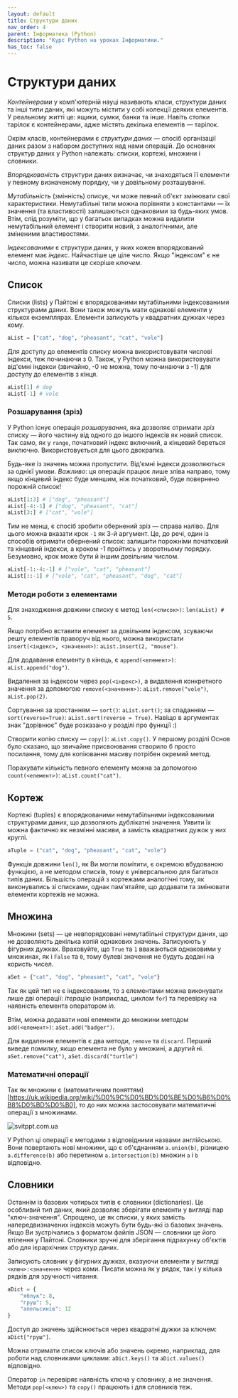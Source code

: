 ```yaml
---
layout: default
title: Структури даних
nav_order: 4
parent: Інформатика (Python)
description: "Курс Python на уроках Інформатики."
has_toc: false
---
```


# Структури даних

_Контейнерами_ у комп'ютерній науці називають класи, структури даних та інші типи даних, які можуть містити у собі колекції деяких елементів. У реальному житті це: ящики, сумки, банки та інше. Навіть стопки тарілок є контейнерами, адже містять декілька елементів — тарілок.

Окрім класів, контейнерами є _структури даних_ — спосіб організації даних разом з набором доступних над нами операцій. До основних структур даних у Python належать: списки, кортежі, множини і словники.

_Впорядкованість_ структури даних визначає, чи знаходяться її елементи у певному визначеному порядку, чи у довільному розташуванні.

_Мутабільність_ (змінність) описує, чи може певний об'єкт змінювати свої характеристики. Немутабільні типи можна порівняти з константами — їх значення (та властивості) залишаються однаковими за будь-яких умов. Втім, слід розуміти, що у багатьох випадках можна видалити немутабільний елемент і створити новий, з аналогічними, але зміненими властивостями.

_Індексованими_ є структури даних, у яких кожен впорядкований елемент має _індекс_. Найчастіше це ціле число. Якщо "індексом" є не число, можна називати це скоріше _ключем_.

## Список

Списки (lists) у Пайтоні є впорядкованими мутабільними індексованими структурами даних. Вони також можуть мати однакові елементи у кількох екземплярах. Елементи записують у квадратних дужках через кому.

```python
aList = ["cat", "dog", "pheasant", "cat", "vole"]
```

Для доступу до елементів списку можна використовувати числові індекси, теж починаючи з 0. Також, у Python можна використовувати від'ємні індекси (звичайно, -0 не можна, тому починаючи з -1) для доступу до елементів з кінця.

```python
aList[1] # dog
aList[-1] # vole
```

### Розшарування (зріз)

У Python існує операція _розшарування_, яка дозволяє отримати _зріз_ списку — його частину від одного до іншого індексів як новий список. Так само, як у `range`, початковий індекс включний, а кінцевий береться виключно. Використовується для цього двокрапка.

Будь-яке із значень можна пропустити. Від'ємні індекси дозволяються за однієї умови. _Важливо_: ця операція працює лише зліва направо, тому якщо кінцевий індекс буде меншим, ніж початковий, буде повернено порожній список!

```python
aList[1:3] # ["dog", "pheasant"]
aList[-4:-1] # ["dog", "pheasant", "cat"]
aList[3:] # ["cat", "vole"]
```
Тим не менш, є спосіб зробити обернений зріз — справа наліво. Для цього можна вказати крок `-1` як 3-й аргумент. Це, до речі, один із способів отримати обернений список: залишити порожніми початковий та кінцевий індекси, а кроком -1 пройтись у зворотньому порядку. Безумовно, крок може бути й іншим довільним числом.

```python
aList[-1:-4:-1] # ["vole", "cat", "pheasant"]
aList[::-1] # ["vole", "cat", "pheasant", "dog", "cat"]
```

### Методи роботи з елементами

Для знаходження довжини списку є метод `len(<список>)`: `len(aList) # 5`.

Якщо потрібно вставити елемент за довільним індексом, зсуваючи решту елементів праворуч від нього, можна використати `insert(<індекс>, <значення>)`: `aList.insert(2, "mouse")`.

Для додавання елементу в кінець, є `append(<елемент>)`: `aList.append("dog")`.

Видалення за індексом через `pop(<індекс>)`, а видалення конкретного значення за допомогою `remove(<значення>)`: `aList.remove("vole")`, `aList.pop(2)`.

Сортування за зростанням — `sort()`: `aList.sort()`; за спаданням — `sort(reverse=True)`: `aList.sort(reverse = True)`. Навіщо в аргументах знак "дорівнює" буде розказано у розділі про функції :)

Створити копію списку — `copy()`: `aList.copy()`. У першому розділі Основ було сказано, що звичайне присвоювання створило б просто посилання, тому для копіювання масиву потрібен окремий метод.

Порахувати кількість певного елементу можна за допомогою `count(<елемент>)`: `aList.count("cat")`.

## Кортеж

Кортежі (tuples) є впорядкованими немутабільними індексованими структурами даних, що дозволяють дублікатні значення. Уявити їх можна фактично як незмінні масиви, а замість квадратних дужок у них круглі.

```python
aTuple = ("cat", "dog", "pheasant", "cat", "vole")
```
Функція довжини `len()`, як Ви могли помітити, є окремою вбудованою функцією, а не методом списків, тому є універсальною для багатьох типів даних. Більшість операцій з кортежами аналогічні тому, як виконувались зі списками, однак пам'ятайте, що додавати та змінювати елементи кортежів не можна.

## Множина

Множини (sets) — це невпорядковані немутабільні структури даних, що не дозволяють декілька копій однакових значень. Записуюють у фігурних дужках. Враховуйте, що `True` та `1` вважаються однаковими у множинах, як і `False` та `0`, тому булеві значення не будуть додані на користь чисел.

```python
aSet = {"cat", "dog", "pheasant", "cat", "vole"}
```
Так як цей тип не є індексованим, то з елементами можна виконувати лише дві операції: _ітерацію_ (наприклад, циклом `for`) та перевірку на наявність елемента оператором _in_.

Втім, можна додавати нові елементи до множини методом `add(<елемент>)`: `aSet.add("badger")`.

Для видалення елементів є два методи, `remove` та `discard`. Перший виведе помилку, якщо елемента не було у множині, а другий ні. `aSet.remove("cat")`, `aSet.discard("turtle")`

### Математичні операції

Так як множини є (математичним поняттям)[https://uk.wikipedia.org/wiki/%D0%9C%D0%BD%D0%BE%D0%B6%D0%B8%D0%BD%D0%B0], то до них можна застосовувати математичні операції з множинами.

![svitppt.com.ua](https://svitppt.com.ua/images/30/29526/770/img2.jpg)

У Python ці операції є методами з відповідними назвами англійською. Вони повертають нові множини, що є об'єднанням `a.union(b)`, різницею `a.difference(b)` або перетином `a.intersection(b)` множин `a` і `b` відповідно.

## Словники

Останнім із базових чотирьох типів є словники (dictionaries). Це особливий тип даних, який дозволяє зберігати елементи у вигляді пар "ключ-значення". Спрощено, це як списки, у яких замість напередвизначених індексів можуть бути будь-які із базових значень. Якщо Ви зустрічались з форматом файлів JSON — словники це його втілення у Пайтоні. Словники зручні для зберігання підрахунку об'єктів або для ієрархічних структур даних.

Записують словник у фігурних дужках, вказуючи елементи у вигляді `<ключ>:<значення>` через коми. Писати можна як у рядок, так і у кілька рядків для зручності читання.

```python
aDict = {
    "яблук": 8,
    "груш": 5,
    "апельсинів": 12
}
```
Доступ до значень здійснюється через квадратні дужки за ключем: `aDict["груш"]`.

Можна отримати список ключів або значень окремо, наприклад, для роботи над словниками циклами: `aDict.keys()` та `aDict.values()` відповідно.

Оператор `in` перевіряє наявність ключа у словнику, а не значення. Методи `pop(<ключ>)` та `copy()` працюють і для словників теж.
